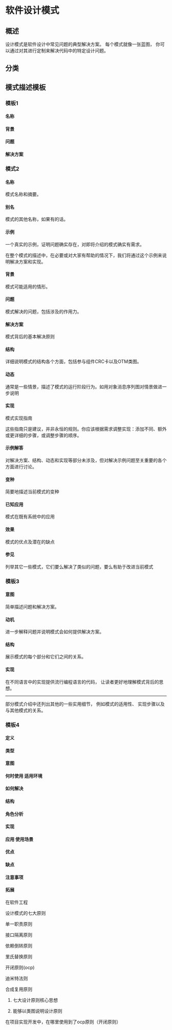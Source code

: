 # 软件设计模式

## 概述
设计模式是软件设计中常见问题的典型解决方案。 每个模式就像一张蓝图， 你可以通过对其进行定制来解决代码中的特定设计问题。

## 分类

## 模式描述模板

### 模板1

#### 名称
#### 背景
#### 问题
#### 解决方案

### 模式2

#### 名称

  模式名称和摘要。

#### 别名

  模式的其他名称，如果有的话。

#### 示例

  一个真实的示例，证明问题确实存在，对即将介绍的模式确实有需求。

  在整个模式的描述中，在必要或对大家有帮助的情况下，我们将通过这个示例来说明解决方案和实现。

#### 背景

  模式可能适用的情形。

#### 问题

  模式解决的问题，包括涉及的作用力。

#### 解决方案

  模式背后的基本解决原则

#### 结构

  详细说明模式的结构各个方面，包括参与组件CRC卡以及OTM类图。

#### 动态

  通常是一些情景，描述了模式的运行阶段行为。如用对象消息序列图对情景做进一步说明

#### 实现

  模式实现指南

  这些指南只是建议，并非永恒的规则。你应该根据需求调整实现：添加不同、额外或更详细的步骤，或调整步骤的顺序。

#### 示例解答

  对解决方案、结构、动态和实现等部分未涉及，但对解决示例问题至关重要的各个方面进行讨论。

#### 变种

  简要地描述当前模式的变种

#### 已知应用

  模式在既有系统中的应用

#### 效果

  模式的优点及潜在的缺点

#### 参见

  列举其它一些模式，它们要么解决了类似的问题，要么有助于改进当前模式
  
### 模板3

#### 意图
简单描述问题和解决方案。

#### 动机
进一步解释问题并说明模式会如何提供解决方案。

#### 结构 
展示模式的每个部分和它们之间的关系。

#### 实现
在不同语言中的实现提供流行编程语言的代码， 让读者更好地理解模式背后的思想。

---
部分模式介绍中还列出其他的一些实用细节， 例如模式的适用性、 实现步骤以及与其他模式的关系。

### 模板4

#### 定义

#### 类型

#### 意图

#### 何时使用 适用环境

#### 如何解决

#### 结构

#### 角色分析

#### 实现

#### 应用 使用场景

#### 优点

#### 缺点

#### 注意事项

#### 拓展


在软件工程

设计模式的七大原则

单一职责原则

接口隔离原则

依赖倒转原则

里氏替换原则

开闭原则(ocp)

迪米特法则

合成复用原则


1. 七大设计原则核心思想

2. 能够以类图说明设计原则

在项目实现开发中，在哪里使用到了ocp原则（开闭原则）